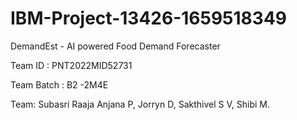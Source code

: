 # IBM-Project-13426-1659518349
DemandEst - AI powered Food Demand Forecaster

Team ID : PNT2022MID52731

Team Batch : B2 -2M4E

Team:
Subasri Raaja Anjana P,
Jorryn D,
Sakthivel S V,
Shibi M.


